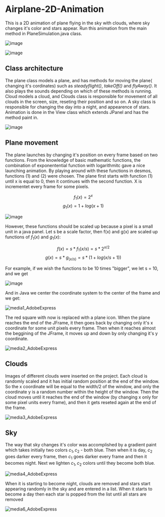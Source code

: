 # Airplane-2D-Animation

This is a 2D animation of plane flying in the sky with clouds, where sky changes it's color and stars appear. Run this animation from the main method in PlaneSimulation.java class. 

![image](https://user-images.githubusercontent.com/84543584/181781255-7e9e4149-d647-400d-9646-085cf022bd1f.png)

![image](https://user-images.githubusercontent.com/84543584/181781266-dab2c118-2e19-4d3a-832b-3daa7573d0fa.png)


## Class architecture 
The plane class models a plane, and has methods for moving the plane( changing it's cordinates) such as *steadyflight()*, *takeOff()* and *flyAway()*. It also plays the sounds depending on which of these  methods is running. Cloud models a cloud, and Clouds class is responsible for movement of all clouds in the screen, size, reseting their position and so on. A sky class is responsible for changing the day into a night, and appearence of stars. Animation is done in the View class which extends JPanel and has the method paint in.

![image](https://user-images.githubusercontent.com/84543584/181781094-22129f5d-b070-4ee0-bf7d-6fe9cab2d517.png)

## Plane movement 

The plane launches by changing it's position on every frame based on two functions. From the knowledge of basic mathematic functions, the combination of exponentential function with logarithmitc gave a nice launching animation. By playing around with these functions in desmos, functions (1) and (2) were chosen. The plane first starts with function (1) until x is equal to 0, then it continues with the second function. X is incrementet every frame for some pixels.

$$f_1(x) = 2^x$$
$$g_1(x) = 1+log(x+1) $$

![image](https://user-images.githubusercontent.com/84543584/181768858-b5367982-e63e-4e80-afa2-ce2455686fe0.png)

However, these functions should be scaled up because a pixel is a small unit in a java panel. Let s be a scale factor, then f(x) and g(x) are scaled up functions of $f_1(x)$ and $g_1(x)$:

$$f(x)=s*f_1(x/s)=s*2^{x/2}$$
$$g(x) =s*g_(x/s)=s*(1+log(x/s +1))$$

For example, if we wish the functions to be 10 times "bigger", we let s = 10, and we get

![image](https://user-images.githubusercontent.com/84543584/181769563-0b7d23c7-62b2-46b6-860d-5d18df8878a8.png)

And in Java we center the coordinate system to the center of the frame and we get:

![media1_AdobeExpress](https://user-images.githubusercontent.com/84543584/181772118-c8ccf23d-64ad-411d-b0ff-1f18e9ea8afd.gif)

The red square with now is replaced with a plane icon. When the plane reaches the end of the JFrame, it then goes back by changing only it's x coordinate for some unit pixels every frame. Then when it reaches almost the beggining of the JFrame, it moves up and down by only changing it's y coordinate.

![media2_AdobeExpress](https://user-images.githubusercontent.com/84543584/181773254-f3f901cf-ad66-4fce-88b3-b195b59ed6dd.gif)

## Clouds 

Images of different clouds were inserted on the project. Each cloud is randomly scaled and it has initial random position at the end of the window. So the x coordinate will be equal to the width/2 of the window, and  only the coordinate y is a random number within the height of the window. Then the cloud moves until it reaches the end of the window (by changing x only for some pixel units every frame), and then it gets reseted again at the end of the frame.

![media3_AdobeExpress](https://user-images.githubusercontent.com/84543584/181775036-ecdb22f6-3192-4246-903b-c531a8a32b5e.gif)

## Sky 

The way that sky changes it's color was accomplished by a gradient paint which takes initially two colors $c_1,c_2$ - both blue. Then when it is  day, $c_2$ goes darker every frame, then $c_1$ goes darker every frame and then it becomes night. Next we lighten $c_1, c_2$ colors until they become both blue.

![media4_AdobeExpress](https://user-images.githubusercontent.com/84543584/181776914-6f806d4a-53bc-42a3-a5c0-b876ec90ca07.gif)

When it is starting to become night, clouds are removed and stars start appearing randomly in the sky and are entered in a list. When it starts to become a day then each star is popped from the list until all stars are removed

![media6_AdobeExpress](https://user-images.githubusercontent.com/84543584/181778918-2e88e3b2-02b1-4c4d-856a-ff2802f0da24.gif)


